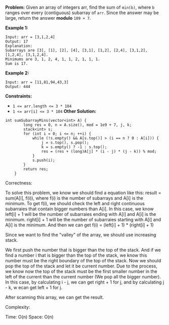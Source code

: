 **Problem:**
Given an array of integers arr, find the sum of `min(b)`, where `b` ranges over every (contiguous) subarray of `arr`. Since the answer may be large, return the answer **modulo** `109 + 7`.

 

**Example 1:**

```
Input: arr = [3,1,2,4]
Output: 17
Explanation: 
Subarrays are [3], [1], [2], [4], [3,1], [1,2], [2,4], [3,1,2], [1,2,4], [3,1,2,4]. 
Minimums are 3, 1, 2, 4, 1, 1, 2, 1, 1, 1.
Sum is 17.
```

**Example 2:**

```
Input: arr = [11,81,94,43,3]
Output: 444
```

 

**Constraints:**

- `1 <= arr.length <= 3 * 104`
- `1 <= arr[i] <= 3 * 104`
**Other Solution:**
```
int sumSubarrayMins(vector<int> A) {
        long res = 0, n = A.size(), mod = 1e9 + 7, j, k;
        stack<int> s;
        for (int i = 0; i <= n; ++i) {
            while (!s.empty() && A[s.top()] > (i == n ? 0 : A[i])) {
                j = s.top(), s.pop();
                k = s.empty() ? -1 : s.top();
                res = (res + (long)A[j] * (i - j) * (j - k)) % mod;
            }
            s.push(i);
        }
        return res;
    }
```
Correctness:

To solve this problem, we know we should find a equation like this: result = sum(A[i], f(i)), where f(i) is the number of subarrays and A[i] is the minimum. To get f(i), we should check the left and right continuous subarraies that contain bigger numbers than A[i]. In this case, we know left[i] + 1 will be the number of subarraies ending with A[i] and A[i] is the minimum. right[i] + 1 will be the number of subarraies starting with A[i] and A[i] is the minimum. And then we can get f(i) = (left[i] + 1) * (right[i] + 1)

Since we want to find the "valley" of the array, we should use increasing stack.

We first push the number that is bigger than the top of the stack. And if we find a number i that is bigger than the top of the stack, we know this number must be the right boundary of the top of the stack. Now we should pop the top of the stack and let it be current number. Due to the process, we know now the top of the stack must be the first smaller number in the left of the current than the current number (We pop all the bigger number). In this case, by calculating i - j, we can get right + 1 for j, and by calculating j - k, w ecan get left + 1 for j.

After scanning this array, we can get the result.

Complexity:

Time: O(n)
Space: O(n)